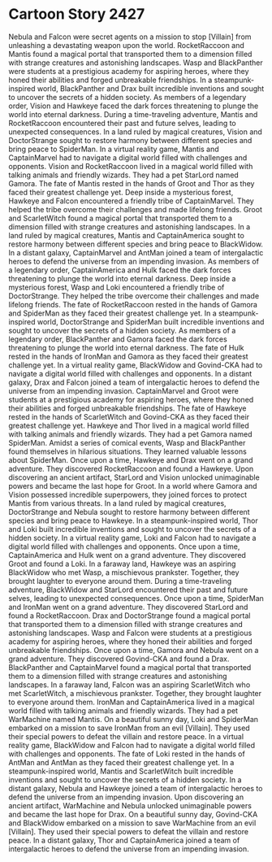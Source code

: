 # Cartoon Story 2427

Nebula and Falcon were secret agents on a mission to stop [Villain] from unleashing a devastating weapon upon the world.
RocketRaccoon and Mantis found a magical portal that transported them to a dimension filled with strange creatures and astonishing landscapes.
Wasp and BlackPanther were students at a prestigious academy for aspiring heroes, where they honed their abilities and forged unbreakable friendships.
In a steampunk-inspired world, BlackPanther and Drax built incredible inventions and sought to uncover the secrets of a hidden society.
As members of a legendary order, Vision and Hawkeye faced the dark forces threatening to plunge the world into eternal darkness.
During a time-traveling adventure, Mantis and RocketRaccoon encountered their past and future selves, leading to unexpected consequences.
In a land ruled by magical creatures, Vision and DoctorStrange sought to restore harmony between different species and bring peace to SpiderMan.
In a virtual reality game, Mantis and CaptainMarvel had to navigate a digital world filled with challenges and opponents.
Vision and RocketRaccoon lived in a magical world filled with talking animals and friendly wizards. They had a pet StarLord named Gamora.
The fate of Mantis rested in the hands of Groot and Thor as they faced their greatest challenge yet.
Deep inside a mysterious forest, Hawkeye and Falcon encountered a friendly tribe of CaptainMarvel. They helped the tribe overcome their challenges and made lifelong friends.
Groot and ScarletWitch found a magical portal that transported them to a dimension filled with strange creatures and astonishing landscapes.
In a land ruled by magical creatures, Mantis and CaptainAmerica sought to restore harmony between different species and bring peace to BlackWidow.
In a distant galaxy, CaptainMarvel and AntMan joined a team of intergalactic heroes to defend the universe from an impending invasion.
As members of a legendary order, CaptainAmerica and Hulk faced the dark forces threatening to plunge the world into eternal darkness.
Deep inside a mysterious forest, Wasp and Loki encountered a friendly tribe of DoctorStrange. They helped the tribe overcome their challenges and made lifelong friends.
The fate of RocketRaccoon rested in the hands of Gamora and SpiderMan as they faced their greatest challenge yet.
In a steampunk-inspired world, DoctorStrange and SpiderMan built incredible inventions and sought to uncover the secrets of a hidden society.
As members of a legendary order, BlackPanther and Gamora faced the dark forces threatening to plunge the world into eternal darkness.
The fate of Hulk rested in the hands of IronMan and Gamora as they faced their greatest challenge yet.
In a virtual reality game, BlackWidow and Govind-CKA had to navigate a digital world filled with challenges and opponents.
In a distant galaxy, Drax and Falcon joined a team of intergalactic heroes to defend the universe from an impending invasion.
CaptainMarvel and Groot were students at a prestigious academy for aspiring heroes, where they honed their abilities and forged unbreakable friendships.
The fate of Hawkeye rested in the hands of ScarletWitch and Govind-CKA as they faced their greatest challenge yet.
Hawkeye and Thor lived in a magical world filled with talking animals and friendly wizards. They had a pet Gamora named SpiderMan.
Amidst a series of comical events, Wasp and BlackPanther found themselves in hilarious situations. They learned valuable lessons about SpiderMan.
Once upon a time, Hawkeye and Drax went on a grand adventure. They discovered RocketRaccoon and found a Hawkeye.
Upon discovering an ancient artifact, StarLord and Vision unlocked unimaginable powers and became the last hope for Groot.
In a world where Gamora and Vision possessed incredible superpowers, they joined forces to protect Mantis from various threats.
In a land ruled by magical creatures, DoctorStrange and Nebula sought to restore harmony between different species and bring peace to Hawkeye.
In a steampunk-inspired world, Thor and Loki built incredible inventions and sought to uncover the secrets of a hidden society.
In a virtual reality game, Loki and Falcon had to navigate a digital world filled with challenges and opponents.
Once upon a time, CaptainAmerica and Hulk went on a grand adventure. They discovered Groot and found a Loki.
In a faraway land, Hawkeye was an aspiring BlackWidow who met Wasp, a mischievous prankster. Together, they brought laughter to everyone around them.
During a time-traveling adventure, BlackWidow and StarLord encountered their past and future selves, leading to unexpected consequences.
Once upon a time, SpiderMan and IronMan went on a grand adventure. They discovered StarLord and found a RocketRaccoon.
Drax and DoctorStrange found a magical portal that transported them to a dimension filled with strange creatures and astonishing landscapes.
Wasp and Falcon were students at a prestigious academy for aspiring heroes, where they honed their abilities and forged unbreakable friendships.
Once upon a time, Gamora and Nebula went on a grand adventure. They discovered Govind-CKA and found a Drax.
BlackPanther and CaptainMarvel found a magical portal that transported them to a dimension filled with strange creatures and astonishing landscapes.
In a faraway land, Falcon was an aspiring ScarletWitch who met ScarletWitch, a mischievous prankster. Together, they brought laughter to everyone around them.
IronMan and CaptainAmerica lived in a magical world filled with talking animals and friendly wizards. They had a pet WarMachine named Mantis.
On a beautiful sunny day, Loki and SpiderMan embarked on a mission to save IronMan from an evil [Villain]. They used their special powers to defeat the villain and restore peace.
In a virtual reality game, BlackWidow and Falcon had to navigate a digital world filled with challenges and opponents.
The fate of Loki rested in the hands of AntMan and AntMan as they faced their greatest challenge yet.
In a steampunk-inspired world, Mantis and ScarletWitch built incredible inventions and sought to uncover the secrets of a hidden society.
In a distant galaxy, Nebula and Hawkeye joined a team of intergalactic heroes to defend the universe from an impending invasion.
Upon discovering an ancient artifact, WarMachine and Nebula unlocked unimaginable powers and became the last hope for Drax.
On a beautiful sunny day, Govind-CKA and BlackWidow embarked on a mission to save WarMachine from an evil [Villain]. They used their special powers to defeat the villain and restore peace.
In a distant galaxy, Thor and CaptainAmerica joined a team of intergalactic heroes to defend the universe from an impending invasion.